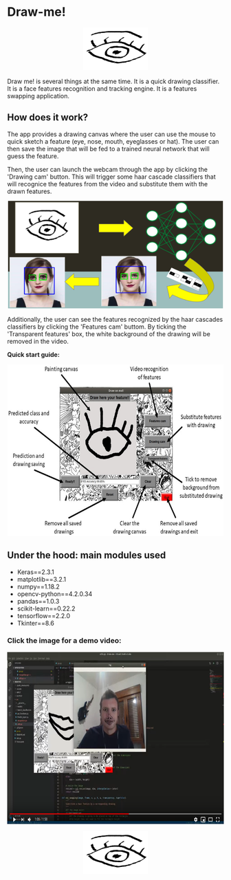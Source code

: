 # **Draw-me!**
<p align="center">
<img src='./INPUT/Eye_logo.png' alt="Draw me!" width="150" height="100"></p>


Draw me! is several things at the same time. It is a quick drawing classifier. It is a face features recognition and tracking engine. It is a features swapping application.

## How does it work?

The app provides a drawing canvas where the user can use the mouse to quick sketch a feature (eye, nose, mouth, eyeglasses or hat). The user can then save the image that will be fed to a trained neural network that will guess the feature.

Then, the user can launch the webcam through the app by clicking the 'Drawing cam' button. This will trigger some haar cascade classifiers that will recognice the features from the video and substitute them with the drawn features.

<p align="center">
<img src='./INPUT/App_flow.png' alt="App flow" width="500" height="250"></p>

Additionally, the user can see the features recognized by the haar cascades classifiers by clicking the 'Features cam' buttom. By ticking the 'Transparent features' box, the white background of the drawing will be removed in the video.

**Quick start guide:**
  <p align='center'>
      <img src='./INPUT/App_guide.jpg' alt="Draw me!" width="600" height="400"> </p>

## Under the hood: main modules used
+   Keras==2.3.1
+   matplotlib==3.2.1
+   numpy==1.18.2
+   opencv-python==4.2.0.34
+   pandas==1.0.3
+   scikit-learn==0.22.2
+   tensorflow==2.2.0
+   Tkinter==8.6

### **Click the image for a demo video:**
<p align='center'>
<a href="https://www.youtube.com/watch?v=VjCKxSiYEgo" target="_blank"><img src='./INPUT/Video_snapshot.png' width="600" height="400" title="Draw me! VIDEO DEMO" alt="Draw me!"></a></p>

<p align="center">
<img src='./INPUT/Eye_logo.png' alt="Draw me!" width="150" height="100"></p>
